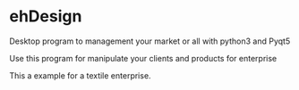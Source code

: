 # ehDesign
Desktop program to management your market or all with python3 and Pyqt5

Use this program for manipulate your clients and products for enterprise 

This a example for a textile enterprise.
